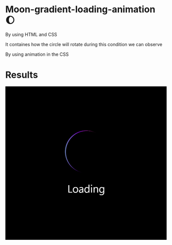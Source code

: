 # Moon-gradient-loading-animation :waxing_gibbous_moon:

By using HTML and CSS 

It containes how the circle will rotate during this condition we can observe

By using animation in the CSS 

# Results
![output](https://github.com/Samarthasbhat/Moon-gradient-loading-animation/blob/main/moonOutput.png)
